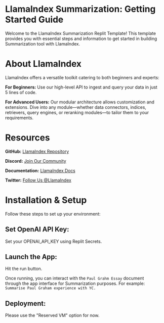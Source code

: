 # LlamaIndex Summarization: Getting Started Guide
Welcome to the LlamaIndex Summarization Replit Template! This template provides you with essential steps and information to get started in building Summarization tool with LlamaIndex.

# About LlamaIndex
LlamaIndex offers a versatile toolkit catering to both beginners and experts:

**For Beginners:** Use our high-level API to ingest and query your data in just 5 lines of code.

**For Advanced Users:** Our modular architecture allows customization and extensions. Dive into any module—whether data connectors, indices, retrievers, query engines, or reranking modules—to tailor them to your requirements.

# Resources
**GitHub:** [LlamaIndex Repository](https://github.com/jerryjliu/llama_index/tree/main)

**Discord:** [Join Our Community](https://discord.gg/dGcwcsnxhU)

**Documentation:** [LlamaIndex Docs](https://gpt-index.readthedocs.io/)

**Twitter:** [Follow Us @LlamaIndex](https://twitter.com/llama_index)

# Installation & Setup
Follow these steps to set up your environment:

## Set OpenAI API Key:

Set your OPENAI_API_KEY using Replit Secrets.

## Launch the App:
Hit the run button.

Once running, you can interact with the `Paul Grahm Essay` document through the app interface for Summarization purposes. For example: `Summarise Paul Graham experience with YC.`

## Deployment:
Please use the "Reserved VM" option for now.